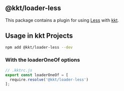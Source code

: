 @kkt/loader-less
---

This package contains a plugin for using [Less](https://github.com/less/less.js) with [kkt](https://github.com/kktjs/kkt).


## Usage in kkt Projects

```bash
npm add @kkt/loader-less --dev
```

### With the loaderOneOf options

```js
// .kktrc.js
export const loaderOneOf = [
  require.resolve('@kkt/loader-less')
];
```
